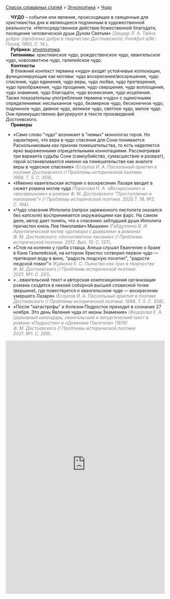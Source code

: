 <style>
st { color: Gray;
  font-style: italic;}
</style>

[Список словарных статей](https://thesaurus-dostoevsky.github.io/Thesaurus/) > [Этнопоэтика](ethnopoe.md) > [Чудо](чудо.md) 

&nbsp;&nbsp;&nbsp;&nbsp;**ЧУДО** – событие или явление, происходящее в священные для христианства дни и являющееся подлинным в художественной реальности. «Непосредственное действие божественной благодати, посещение человеческой души Духом Святым» <st>(Зандер Л. А. Тайна добра: (проблема добра в творчестве Достоевского). Frankfurt a/M.: Посев, 1960. С. 14.)</st>.  
&nbsp;&nbsp;&nbsp;&nbsp;**Рубрика:** [этнопоэтика](ethnopoe.md).  
&nbsp;&nbsp;&nbsp;&nbsp;**Гипонимы:** христианское чудо, рождественское чудо, евангельское чудо, новозаветное чудо, галилейское чудо.  
&nbsp;&nbsp;&nbsp;&nbsp;**Контексты**  
&nbsp;&nbsp;&nbsp;&nbsp;В ближний контекст термина «чудо» входят устойчивые коллокации, функционирующие как мотивы: чудо воскресения/воскрешения, чудо спасения, чудо единения, чудо веры, чудо любви, чудо претворения, чудо преображения, чудо прощения, чудо свершения, чудо воплощения,  чудо знамения,  чудо благодати, чудо вознесения,  чудо исцеления. Также показательны употребления термина «чудо» с оценочными определениями: неслыханное чудо, безмерное чудо, бесконечное чудо, подлинное чудо, дивное чудо, великое чудо, светлое чудо, милое чудо. Они преимущественно фигурируют в тексте произведений Достоевского.  <br>
&nbsp;&nbsp;&nbsp;&nbsp;**Примеры**  
* «Само слово "чудо" возникает в "немых" монологах героя. Но характерно, что вера в чудо спасения для Сони понимается Раскольниковым как признак помешательства, то есть наделяется ярко выраженными отрицательными коннотациями. Рассматривая три варианта судьбы Сони (самоубийство, сумасшествие и разврат), герой останавливается именно на помешательстве как аналоге веры в чудесное спасение» <st>(Есаулов И. А. Пасхальный архетип в поэтике Достоевского // Проблемы исторической поэтики. 1998. Т. 5. С. 359)</st>.
* «Именно евангельская история о воскресении Лазаря вводит в сюжет  романа мотив чуда <st>(Тарасова Н. А. «Воскресение» и «воскрешение» в романе Ф. М. Достоевского "Преступление и наказание"» // Проблемы исторической поэтики. 2020.Т. 18. №2. С. 194)</st>.
* «Чудо спасения Ипполита (патрон заряженного пистолета оказался без капсюля) воспринимается окружающими как фарс. На самом деле, автор дает понять, что к спасению заблудшей души Ипполита причастен князь Лев Николаевич Мышкин» <st>(Габдуллина В. И. Архетипический мотив «договора с дьяволом» в романах Ф. М. Достоевского: «богоотметное писание» // Проблемы исторической поэтики. 2012. Вып. 10. С. 137)</st>.
* «Стоя на коленях у гроба старца, Алеша слушал Евангелие о браке в Кане Галилейской, на котором Христос сотворил первое чудо — претворил воду в вино, "радость людскую посетил", "радости людской помог"» <st>(Куйкина Е. С. Пьянство как грех в творчестве Ф. М. Достоевского // Проблемы исторической поэтики. 2021. №1. С. 251)</st>.
* «…евангельский текст и авторская композиционная организация романа сходятся в некоей соборной высшей словесной точке (вершине), где повествуется о евангельском чуде ― воскресении умершего Лазаря» <st>(Есаулов И. А. Пасхальный архетип в поэтике Достоевского // Проблемы исторической поэтики. 1998. Т. 5. С. 358)</st>.
* «После "катастрофы" и болезни Подросток приходит в сознание 27 ноября. Это день Явления чуда от иконы Знамения» <st>(Федорова Е. А. Церковный календарь, евангельский и литургический текст в романе «Подросток» и «Дневнике Писателя» (1876) Ф. М. Достоевского // Проблемы исторической поэтики. 2021. №1. С. 269)</st>.

<iframe src="https://thesaurus-dostoevsky.github.io/nk/чудо.html" style="border:0px;width:100%;height:800px" allowfullscreen="true" webkitallowfullscreen="true" mozallowfullscreen="true">
